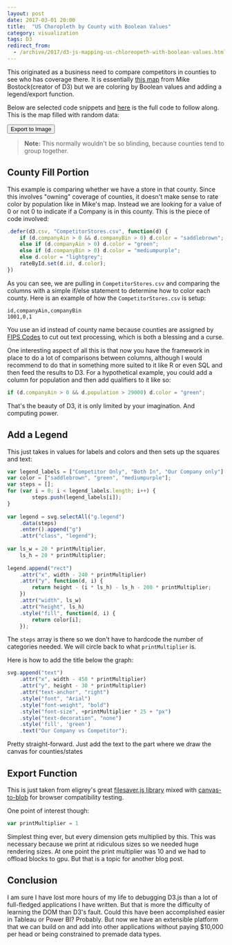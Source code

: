 ```yaml
---
layout: post
date: 2017-03-01 20:00
title:  "US Choropleth by County with Boolean Values"
category: visualization
tags: D3
redirect_from:
  - /archive/2017/d3-js-mapping-us-chloreopeth-with-boolean-values.html
---
```


This originated as a business need to compare competitors in counties to see who has coverage there. It is essentially [this map](https://bl.ocks.org/mbostock/4060606) from Mike Bostock(creator of D3) but we are coloring by Boolean values and adding a legend/export function.

Below are selected code snippets and [here](https://gist.github.com/graysonkent/d26150fbb0e0bde1db1920fe5e21a8a9) is the full code to follow along. This is the map filled with random data:

<div><button id='saveButton'>Export to Image</button></div>
<div class="chart" style="width:auto; max-width:100%;overflow-x: scroll;">
<script>
			var printMultiplier = .8
			var width = 960 * printMultiplier, // 1280 or 3840 or 920
				height = 680 * printMultiplier; //720 or 2160 or 680
			var rateById = d3.map();
			var projection = d3.geo.albersUsa()
				.scale(1120 * printMultiplier) //1320 or 3960
				.translate([width / 2.3, height / 2.2]);
			var path = d3.geo.path()
				.projection(projection);
			var svg = d3.select(".chart").append("svg")
				.attr("width", width)
				.attr("height", height);
			queue()
				.defer(d3.json, "https://gist.githubusercontent.com/mbostock/4090846/raw/d534aba169207548a8a3d670c9c2cc719ff05c47/us.json")
				.defer(d3.csv, "/datasets/CompetitorStores.csv", function(d) {
					if (d.companyAin > 0 && d.companyBin > 0) d.color = "saddlebrown";
					else if (d.companyAin > 0) d.color = "green";
					else if (d.companyBin > 0) d.color = "mediumpurple";
					else d.color = "lightgrey";
					rateById.set(d.id, d.color);
				})
				.await(ready);

			function ready(error, us) {
				if (error) throw error;
				svg.append("g")
					.attr("class", "counties")
					.selectAll("path")
					.data(topojson.feature(us, us.objects.counties).features)
					.enter().append("path")
					.attr("fill", function(d) {
						return rateById.get(d.id);
					})
					.attr("d", path);
				svg.append("path")
					.datum(topojson.mesh(us, us.objects.states, function(a, b) {
						return a !== b;
					}))
					.attr("class", "states")
					.attr("d", path);

				svg.append("text")
					.attr("x", width - 450 * printMultiplier)
					.attr("y", height - 30 * printMultiplier)
					.attr("text-anchor", "right")
					.style("font", "Arial")
					.style("font-weight", "bold")
					.style("font-size", +printMultiplier * 25 + "px")
					.style("text-decoration", "none")
					.style('fill', 'green')
					.text("Our Company vs Competitor");
			}

		
			var legend_labels = ["Competitor Only", "Both In", "Our Company only"]
			var color = ["saddlebrown", "green", "mediumpurple"];
			var steps = [];
			for (var i = 0; i < legend_labels.length; i++) {
					steps.push(legend_labels[i]);
			}					

			var legend = svg.selectAll("g.legend")
				.data(steps)
				.enter().append("g")
				.attr("class", "legend");

			var ls_w = 20 * printMultiplier,
				ls_h = 20 * printMultiplier;

			legend.append("rect")
				.attr("x", width - 240 * printMultiplier)
				.attr("y", function(d, i) {
					return height - (i * ls_h) - ls_h - 200 * printMultiplier;
				})
				.attr("width", ls_w)
				.attr("height", ls_h)
				.style("fill", function(d, i) {
					return color[i];
				});

			legend.append("text")
				.attr("x", width - 210 * printMultiplier)
				.attr("y", function(d, i) {
					return height - (i * ls_h) - ls_h - 185 * printMultiplier;
				})
				.text(function(d, i) {
					return legend_labels[i];
				})
				.style("font-size", +printMultiplier * 12 + "px")
				.style("font", "stacker-bold")
				.style('fill', '#08306b');


			d3.select(self.frameElement).style("height", height + "px");
			// Set-up the export button
			d3.select('#saveButton').on('click', function() {
				var svgString = getSVGString(svg.node());
				svgString2Image(svgString, 2 * width, 2 * height, 'png', save); // passes Blob and filesize String to the callback

				function save(dataBlob, filesize) {
					saveAs(dataBlob, 'VisExport.png'); // FileSaver.js function
				}
			});

			// Below are the function that handle actual exporting:
			// getSVGString (svgNode ) and svgString2Image( svgString, width, height, format, callback )
			function getSVGString(svgNode) {
				svgNode.setAttribute('xlink', 'http://www.w3.org/1999/xlink');
				var cssStyleText = getCSSStyles(svgNode);
				appendCSS(cssStyleText, svgNode)

				var serializer = new XMLSerializer();
				var svgString = serializer.serializeToString(svgNode);
				svgString = svgString.replace(/(\w+)?:?xlink=/g, 'xmlns:xlink=') // Fix root xlink without namespace
				svgString = svgString.replace(/NS\d+:href/g, 'xlink:href') // Safari NS namespace fix

				return svgString;

				function getCSSStyles(parentElement) {
					var selectorTextArr = [];

					// Add Parent element Id and Classes to the list
					selectorTextArr.push('#' + parentElement.id);
					for (var c = 0; c < parentElement.classList.length; c++)
						if (!contains('.' + parentElement.classList[c], selectorTextArr))
							selectorTextArr.push('.' + parentElement.classList[c]);

					// Add Children element Ids and Classes to the list
					var nodes = parentElement.getElementsByTagName("*");
					for (var i = 0; i < nodes.length; i++) {
						var id = nodes[i].id;
						if (!contains('#' + id, selectorTextArr))
							selectorTextArr.push('#' + id);

						var classes = nodes[i].classList;
						for (var c = 0; c < classes.length; c++)
							if (!contains('.' + classes[c], selectorTextArr))
								selectorTextArr.push('.' + classes[c]);
					}

					// Extract CSS Rules
					var extractedCSSText = "";
					for (var i = 0; i < document.styleSheets.length; i++) {
						var s = document.styleSheets[i];

						try {
							if (!s.cssRules) continue;
						} catch (e) {
							if (e.name !== 'SecurityError') throw e; // for Firefox
							continue;
						}

						var cssRules = s.cssRules;
						for (var r = 0; r < cssRules.length; r++) {
							if (contains(cssRules[r].selectorText, selectorTextArr))
								extractedCSSText += cssRules[r].cssText;
						}
					}


					return extractedCSSText

					function contains(str, arr) {
						return arr.indexOf(str) === -1 ? false : true;
					}

				}

				function appendCSS(cssText, element) {
					var styleElement = document.createElement("style");
					styleElement.setAttribute("type", "text/css");
					styleElement.innerHTML = cssText;
					var refNode = element.hasChildNodes() ? element.children[0] : null;
					element.insertBefore(styleElement, refNode);
				}
			}


			function svgString2Image(svgString, width, height, format, callback) {
				var format = format ? format : 'png';

				var imgsrc = 'data:image/svg+xml;base64,' + btoa(unescape(encodeURIComponent(svgString))); // Convert SVG string to dataurl

				var canvas = document.createElement("canvas");
				var context = canvas.getContext("2d");

				canvas.width = width;
				canvas.height = height;

				var image = new Image;
				image.onload = function() {
					context.clearRect(0, 0, width, height);
					context.drawImage(image, 0, 0, width, height);

					canvas.toBlob(function(blob) {
						var filesize = Math.round(blob.length / 1024) + ' KB';
						if (callback) callback(blob, filesize);
					});


				};

				image.src = imgsrc;
			}
</script>
</div>

> **Note:** This normally wouldn't be so blinding, because counties tend to group together.

County Fill Portion
-------------------
This example is comparing whether we have a store in that county. Since this involves "owning" coverage of counties, it doesn't make sense to rate color by population like in Mike's map. Instead we are looking for a value of 0 or not 0 to indicate if a Company is in this county. This is the piece of code involved:

```js
.defer(d3.csv, "CompetitorStores.csv", function(d) {
    if (d.companyAin > 0 && d.companyBin > 0) d.color = "saddlebrown";
    else if (d.companyAin > 0) d.color = "green";
    else if (d.companyBin > 0) d.color = "mediumpurple";
    else d.color = "lightgrey";
    rateById.set(d.id, d.color);
})
```
As you can see, we are pulling in `CompetitorStores.csv` and comparing the columns with a simple if/else statement to determine how to color each county. Here is an example of how the `CompetitorStores.csv` is setup:


    id,companyAin,companyBin
    1001,0,1

You use an id instead of county name because counties are assigned by [FIPS Codes](https://www.census.gov/geo/reference/codes/cou.html) to cut out text processing, which is both a blessing and a curse.

One interesting aspect of all this is that now you have the framework in place to do a lot of comparisons between columns, although I would recommend to do that in something more suited to it like R or even SQL and then feed the results to D3. For a hypothetical example, you could add a column for population and then add qualifiers to it like so:

```js
if (d.companyAin > 0 && d.population > 29000) d.color = "green";
```

That's the beauty of D3, it is only limited by your imagination. And computing power.

Add a Legend
------------
This just takes in values for labels and colors and then sets up the squares and text:

```js
var legend_labels = ["Competitor Only", "Both In", "Our Company only"]
var color = ["saddlebrown", "green", "mediumpurple"];
var steps = [];
for (var i = 0; i < legend_labels.length; i++) {
        steps.push(legend_labels[i]);
}                  
 
var legend = svg.selectAll("g.legend")
    .data(steps)
    .enter().append("g")
    .attr("class", "legend");
 
var ls_w = 20 * printMultiplier,
    ls_h = 20 * printMultiplier;
 
legend.append("rect")
    .attr("x", width - 240 * printMultiplier)
    .attr("y", function(d, i) {
        return height - (i * ls_h) - ls_h - 200 * printMultiplier;
    })
    .attr("width", ls_w)
    .attr("height", ls_h)
    .style("fill", function(d, i) {
        return color[i];
    });
```
The `steps` array is there so we don't have to hardcode the number of categories needed. We will circle back to what `printMultiplier` is.

Here is how to add the title below the graph:

```js
svg.append("text")
    .attr("x", width - 450 * printMultiplier)
    .attr("y", height - 30 * printMultiplier)
    .attr("text-anchor", "right")
    .style("font", "Arial")
    .style("font-weight", "bold")
    .style("font-size", +printMultiplier * 25 + "px")
    .style("text-decoration", "none")
    .style('fill', 'green')
    .text("Our Company vs Competitor");
```
Pretty straight-forward. Just add the text to the part where we draw the canvas for counties/states

Export Function
---------------
This is just taken from eligrey's great [filesaver.js library](https://github.com/eligrey/FileSaver.js/) mixed with [canvas-to-blob](https://github.com/blueimp/JavaScript-Canvas-to-Blob) for browser compatibility testing.

One point of interest though:

```js
var printMultiplier = 1
```
Simplest thing ever, but every dimension gets multiplied by this. This was necessary because we print at ridiculous sizes so we needed huge rendering sizes. At one point the print multiplier was 10 and we had to offload blocks to gpu. But that is a topic for another blog post.


Conclusion
----------
I am sure I have lost more hours of my life to debugging D3.js than a lot of full-fledged applications I have written. But that is more the difficulty of learning the DOM than D3's fault. Could this have been accomplished easier in Tableau or Power BI? Probably. But now we have an extensible platform that we can build on and add into other applications without paying $10,000 per head or being constrained to premade data types.


